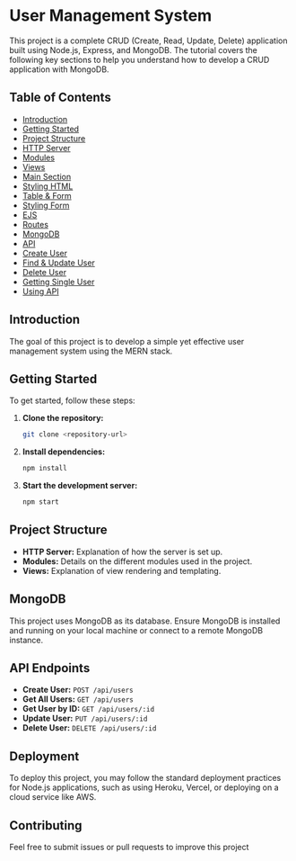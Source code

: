 

# User Management System

This project is a complete CRUD (Create, Read, Update, Delete) application built using Node.js, Express, and MongoDB. The tutorial covers the following key sections to help you understand how to develop a CRUD application with MongoDB.

## Table of Contents

- [Introduction](#introduction)
- [Getting Started](#getting-started)
- [Project Structure](#project-structure)
- [HTTP Server](#http-server)
- [Modules](#modules)
- [Views](#views)
- [Main Section](#main-section)
- [Styling HTML](#styling-html)
- [Table & Form](#table--form)
- [Styling Form](#styling-form)
- [EJS](#ejs)
- [Routes](#routes)
- [MongoDB](#mongodb)
- [API](#api)
- [Create User](#create-user)
- [Find & Update User](#find--update-user)
- [Delete User](#delete-user)
- [Getting Single User](#getting-single-user)
- [Using API](#using-api)

## Introduction
The goal of this project is to develop a simple yet effective user management system using the MERN stack.

## Getting Started

To get started, follow these steps:

1. **Clone the repository:**
   ```bash
   git clone <repository-url>
   ```
2. **Install dependencies:**
   ```bash
   npm install
   ```
3. **Start the development server:**
   ```bash
   npm start
   ```

## Project Structure

- **HTTP Server:** Explanation of how the server is set up.
- **Modules:** Details on the different modules used in the project.
- **Views:** Explanation of view rendering and templating.

## MongoDB

This project uses MongoDB as its database. Ensure MongoDB is installed and running on your local machine or connect to a remote MongoDB instance.

## API Endpoints

- **Create User:** `POST /api/users`
- **Get All Users:** `GET /api/users`
- **Get User by ID:** `GET /api/users/:id`
- **Update User:** `PUT /api/users/:id`
- **Delete User:** `DELETE /api/users/:id`

## Deployment

To deploy this project, you may follow the standard deployment practices for Node.js applications, such as using Heroku, Vercel, or deploying on a cloud service like AWS.

## Contributing

Feel free to submit issues or pull requests to improve this project

